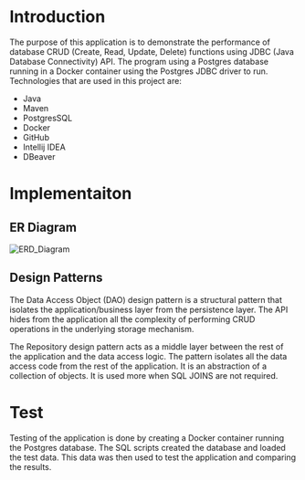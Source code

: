 # Introduction

The purpose of this application is to demonstrate the performance of database CRUD (Create, Read, Update, Delete) functions using JDBC (Java Database Connectivity) API. The program using a Postgres database running in a Docker container using the Postgres JDBC driver to run. Technologies that are used in this project are: 
- Java
- Maven
- PostgresSQL
- Docker
- GitHub
- Intellij IDEA
- DBeaver

# Implementaiton
## ER Diagram
![ERD_Diagram](https://user-images.githubusercontent.com/71785631/152848621-3f0c7f04-2e5a-479c-b03e-aa5358f1ac50.png)

## Design Patterns
The Data Access Object (DAO) design pattern is a structural pattern that isolates the application/business layer from the persistence layer. The API hides from the application all the complexity of performing CRUD operations in the underlying storage mechanism.

The Repository design pattern acts as a middle layer between the rest of the application and the data access logic. The pattern isolates all the data access code from the rest of the application. It is an abstraction of a collection of objects. It is used more when SQL JOINS are not required.
# Test
Testing of the application is done by creating a Docker container running the Postgres database. The SQL scripts created the database and loaded the test data. This data was then used to test the application and comparing the results.

